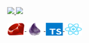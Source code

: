 <div>
  <a href="https://github.com/afonsir">
  <img height="180em" src="https://github-readme-stats.vercel.app/api?username=afonsir&show_icons=true&theme=tokyonight&include_all_commits=true&count_private=true"/>
  <img height="180em" src="https://github-readme-stats.vercel.app/api/top-langs/?username=afonsir&layout=compact&langs_count=7&theme=tokyonight"/>
</div>

<div style="display: inline_block"><br>
  <img align="center" alt="Afonso-Ruby" height="30" width="40" src="https://raw.githubusercontent.com/devicons/devicon/master/icons/ruby/ruby-original.svg">
  <img align="center" alt="Afonso-Elixir" height="30" width="40" src="https://github.com/devicons/devicon/blob/master/icons/elixir/elixir-original.svg">
  <img align="center" alt="Afonso-Ts" height="30" width="40" src="https://raw.githubusercontent.com/devicons/devicon/master/icons/typescript/typescript-plain.svg">
  <img align="center" alt="Afonso-React" height="30" width="40" src="https://raw.githubusercontent.com/devicons/devicon/master/icons/react/react-original.svg">
</div>

##
